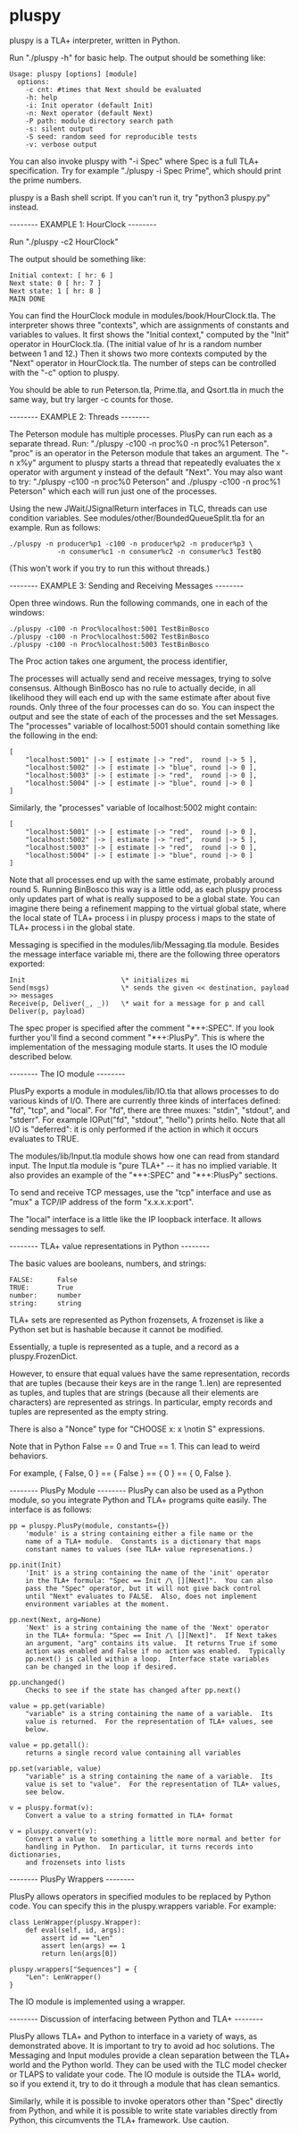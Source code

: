 # pluspy

pluspy is a TLA+ interpreter, written in Python.

Run "./pluspy -h" for basic help.  The output should be something like:

    Usage: pluspy [options] [module]
      options: 
        -c cnt: #times that Next should be evaluated
        -h: help
        -i: Init operator (default Init)
        -n: Next operator (default Next)
        -P path: module directory search path
        -s: silent output
        -S seed: random seed for reproducible tests
        -v: verbose output

You can also invoke pluspy with "-i Spec" where Spec is a full TLA+
specification.  Try for example "./pluspy -i Spec Prime", which
should print the prime numbers.

pluspy is a Bash shell script.  If you can't run it, try "python3 pluspy.py"
instead.

-------- EXAMPLE 1: HourClock --------

Run "./pluspy -c2 HourClock"

The output should be something like:

    Initial context: [ hr: 6 ]
    Next state: 0 [ hr: 7 ]
    Next state: 1 [ hr: 8 ]
    MAIN DONE

You can find the HourClock module in modules/book/HourClock.tla.
The interpreter shows three "contexts", which are assignments of
constants and variables to values.  It first shows the "Initial
context," computed by the "Init" operator in HourClock.tla.  (The
initial value of hr is a random number between 1 and 12.)  Then it
shows two more contexts computed by the "Next" operator in
HourClock.tla.  The number of steps can be controlled with the "-c"
option to pluspy.

You should be able to run Peterson.tla, Prime.tla, and Qsort.tla in
much the same way, but try larger -c counts for those.

-------- EXAMPLE 2: Threads --------

The Peterson module has multiple processes.  PlusPy can run each as
a separate thread.  Run: "./pluspy -c100 -n proc%0 -n proc%1 Peterson".
"proc" is an operator in the Peterson module that takes an argument.
The "-n x%y" argument to pluspy starts a thread that repeatedly evaluates
the x operator with argument y instead of the default "Next".  You may
also want to try: "./pluspy -c100 -n proc%0 Peterson" and 
./pluspy -c100 -n proc%1 Peterson" which each will run just one of the
processes.

Using the new JWait/JSignalReturn interfaces in TLC, threads can use
condition variables.  See modules/other/BoundedQueueSplit.tla for an
example.  Run as follows:

    ./pluspy -n producer%p1 -c100 -n producer%p2 -n producer%p3 \
                -n consumer%c1 -n consumer%c2 -n consumer%c3 TestBQ

(This won't work if you try to run this without threads.)

-------- EXAMPLE 3: Sending and Receiving Messages --------

Open three windows.  Run the following commands, one in each of the windows:

    ./pluspy -c100 -n Proc%localhost:5001 TestBinBosco
    ./pluspy -c100 -n Proc%localhost:5002 TestBinBosco
    ./pluspy -c100 -n Proc%localhost:5003 TestBinBosco

The Proc action takes one argument, the process identifier,

The processes will actually send and receive messages, trying to
solve consensus.  Although BinBosco has no rule to actually decide,
in all likelihood they will each end up with the same estimate after
about five rounds.  Only three of the four processes can do so.  You
can inspect the output and see the state of each of the processes
and the set Messages.  The "processes" variable of localhost:5001
should contain something like the following in the end:

    [
        "localhost:5001" |-> [ estimate |-> "red",  round |-> 5 ],
        "localhost:5002" |-> [ estimate |-> "blue", round |-> 0 ],
        "localhost:5003" |-> [ estimate |-> "red",  round |-> 0 ],
        "localhost:5004" |-> [ estimate |-> "blue", round |-> 0 ]
    ]

Similarly, the "processes" variable of localhost:5002 might contain:

    [
        "localhost:5001" |-> [ estimate |-> "red",  round |-> 0 ],
        "localhost:5002" |-> [ estimate |-> "red",  round |-> 5 ],
        "localhost:5003" |-> [ estimate |-> "red",  round |-> 0 ],
        "localhost:5004" |-> [ estimate |-> "blue", round |-> 0 ]
    ]

Note that all processes end up with the same estimate, probably
around round 5.  Running BinBosco this way is a little odd, as each
pluspy process only updates part of what is really supposed to be
a global state.  You can imagine there being a refinement mapping
to the virtual global state, where the local state of TLA+ process
i in pluspy process i maps to the state of TLA+ process i in the
global state.

Messaging is specified in the modules/lib/Messaging.tla module.
Besides the message interface variable mi, there are the following
three operators exported:

    Init                        \* initializes mi
    Send(msgs)                  \* sends the given << destination, payload >> messages
    Receive(p, Deliver(_, _))   \* wait for a message for p and call Deliver(p, payload)

The spec proper is specified after the comment "\*++:SPEC".  If you look further
you'll find a second comment "\*++:PlusPy".  This is where the implementation of
the messaging module starts.  It uses the IO module described below.

-------- The IO module --------

PlusPy exports a module in modules/lib/IO.tla that allows processes to do various
kinds of I/O.  There are currently three kinds of interfaces defined: "fd", "tcp",
and "local".  For "fd", there are three muxes: "stdin", "stdout", and "stderr".
For example IOPut("fd", "stdout", "hello") prints hello.  Note that all I/O is
"deferred": it is only performed if the action in which it occurs evaluates to TRUE.

The modules/lib/Input.tla module shows how one can read from standard input.
The Input.tla module is "pure TLA+" -- it has no implied variable.  It also
provides an example of the "\*++:SPEC" and "\*++:PlusPy" sections.

To send and receive TCP messages, use the "tcp" interface and use as "mux" a
TCP/IP address of the form "x.x.x.x:port".

The "local" interface is a little like the IP loopback interface.  It allows
sending messages to self.

-------- TLA+ value representations in Python --------

The basic values are booleans, numbers, and strings:

    FALSE:      False
    TRUE:       True
    number:     number
    string:     string

TLA+ sets are represented as Python frozensets,  A frozenset is like
a Python set but is hashable because it cannot be modified.

Essentially, a tuple is represented as a tuple, and a record as a
pluspy.FrozenDict.

However, to ensure that equal values have the same representation,
records that are tuples (because their keys are in the range 1..len)
are represented as tuples, and tuples that are strings (because all
their elements are characters) are represented as strings.  In
particular, empty records and tuples are represented as the empty
string.

There is also a "Nonce" type for "CHOOSE x: x \notin S" expressions.

Note that in Python False == 0 and True == 1.  This can lead to
weird behaviors.

For example, { False, 0 } == { False } == { 0 } == { 0, False }.

-------- PlusPy Module --------
PlusPy can also be used as a Python module, so you integrate Python and
TLA+ programs quite easily.  The interface is as follows:

    pp = pluspy.PlusPy(module, constants={})
        'module' is a string containing either a file name or the
        name of a TLA+ module.  Constants is a dictionary that maps
        constant names to values (see TLA+ value represenations.)

    pp.init(Init)
        'Init' is a string containing the name of the 'init' operator
        in the TLA+ formula: "Spec == Init /\ [][Next]".  You can also
        pass the "Spec" operator, but it will not give back control
        until "Next" evaluates to FALSE.  Also, does not implement
        environment variables at the moment.

    pp.next(Next, arg=None)
        'Next' is a string containing the name of the 'Next' operator
        in the TLA+ formula: "Spec == Init /\ [][Next]".  If Next takes
        an argument, "arg" contains its value.  It returns True if some
        action was enabled and False if no action was enabled.  Typically
        pp.next() is called within a loop.  Interface state variables
        can be changed in the loop if desired.

    pp.unchanged()
        Checks to see if the state has changed after pp.next()

    value = pp.get(variable)
        "variable" is a string containing the name of a variable.  Its
        value is returned.  For the representation of TLA+ values, see
        below.

    value = pp.getall():
        returns a single record value containing all variables

    pp.set(variable, value)
        "variable" is a string containing the name of a variable.  Its
        value is set to "value".  For the representation of TLA+ values,
        see below.

    v = pluspy.format(v):
        Convert a value to a string formatted in TLA+ format

    v = pluspy.convert(v):
        Convert a value to something a little more normal and better for
        handling in Python.  In particular, it turns records into dictionaries,
        and frozensets into lists

-------- PlusPy Wrappers --------

PlusPy allows operators in specified modules to be replaced by Python
code.  You can specify this in the pluspy.wrappers variable.  For example:

    class LenWrapper(pluspy.Wrapper):
        def eval(self, id, args):
            assert id == "Len"
            assert len(args) == 1
            return len(args[0])

    pluspy.wrappers["Sequences"] = {
        "Len": LenWrapper()
    }

The IO module is implemented using a wrapper.

-------- Discussion of interfacing between Python and TLA+ --------

PlusPy allows TLA+ and Python to interface in a variety of ways, as demonstrated
above.  It is important to try to avoid ad hoc solutions.  The Messaging and Input
modules provide a clean separation between the TLA+ world and the Python world.
They can be used with the TLC model checker or TLAPS to validate your code.  The
IO module is outside the TLA+ world, so if you extend it, try to do it through a
module that has clean semantics.

Similarly, while it is possible to invoke operators other than "Spec" directly from
Python, and while it is possible to write state variables directly from Python, this
circumvents the TLA+ framework.  Use caution.
